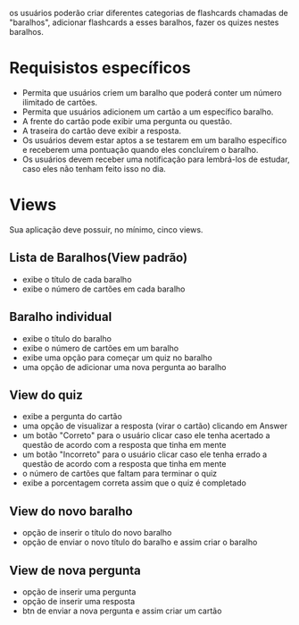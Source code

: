 os usuários poderão criar diferentes categorias de flashcards chamadas de "baralhos", 
adicionar flashcards a esses baralhos, 
fazer os quizes nestes baralhos. 

# Requisistos específicos

- Permita que usuários criem um baralho que poderá conter um número ilimitado de cartões.
- Permita que usuários adicionem um cartão a um específico baralho.
- A frente do cartão pode exibir uma pergunta ou questão.
- A traseira do cartão deve exibir a resposta.
- Os usuários devem estar aptos a se testarem em um baralho específico e receberem uma pontuação quando eles concluírem o baralho.
- Os usuários devem receber uma notificação para lembrá-los de estudar, caso eles não tenham feito isso no dia.

# Views
Sua aplicação deve possuir, no mínimo, cinco views.

## Lista de Baralhos(View padrão)
- exibe o título de cada baralho
- exibe o número de cartões em cada baralho

## Baralho individual
- exibe o título do baralho
- exibe o número de cartões em um baralho
- exibe uma opção para começar um quiz no baralho
- uma opção de adicionar uma nova pergunta ao baralho

## View do quiz
- exibe a pergunta do cartão
- uma opção de visualizar a resposta (virar o cartão) clicando em Answer
- um botão "Correto" para o usuário clicar caso ele tenha acertado a questão de acordo com a resposta que tinha em mente
- um botão "Incorreto" para o usuário clicar caso ele tenha errado a questão de acordo com a resposta que tinha em mente
- o número de cartões que faltam para terminar o quiz
- exibe a porcentagem correta assim que o quiz é completado

## View do novo baralho
- opção de inserir o título do novo baralho
- opção de enviar o novo título do baralho e assim criar o baralho

## View de nova pergunta
- opção de inserir uma pergunta
- opção de inserir uma resposta
- btn de enviar a nova pergunta e assim criar um cartão
